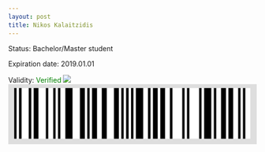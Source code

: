 ```yaml
---
layout: post
title: Nikos Kalaitzidis
---
```


Status: Bachelor/Master student

Expiration date: 2019.01.01

Validity: <font color="green"> Verified</font> 
![](/members/img/Nikos_Kalaitzidis.png)
![](/members/img/bar.png)
